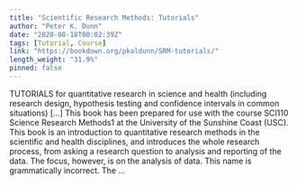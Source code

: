 ```yaml
---
title: "Scientific Research Methods: Tutorials"
author: "Peter K. Dunn"
date: "2020-08-18T00:02:39Z"
tags: [Tutorial, Course]
link: "https://bookdown.org/pkaldunn/SRM-tutorials/"
length_weight: "31.9%"
pinned: false
---
```


TUTORIALS for quantitative research in science and health (including research design, hypothesis testing and confidence intervals in common situations) [...] This book has been prepared for use with the course
SCI110 Science Research Methods1
at the
University of the Sunshine Coast (USC).
This book is an introduction to quantitative research methods in the scientific and health disciplines,
and introduces the whole research process,
from asking a research question to analysis and reporting of the data.
The focus, however, is on the analysis of data. This name is grammatically incorrect. The ...
